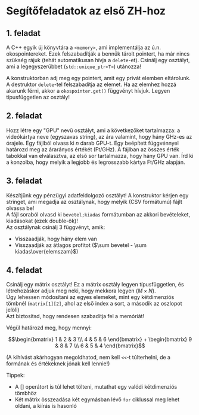 # Segítőfeladatok az első ZH-hoz

## 1. feladat

A C++ egyik új könyvtára a `<memory>`, ami implementálja az ú.n. okospointereket. Ezek felszabadítják a bennük tárolt pointert, ha már nincs szükség rájuk (tehát automatikusan hívja a `delete`-et). Csinálj egy osztályt, ami a legegyszerűbbet (`std::unique_ptr<T>`) utánozza!

A konstruktorban adj meg egy pointert, amit egy privát elemben eltárolunk. A destruktor `delete`-tel felszabadítja az elemet. Ha az elemhez hozzá akarunk férni, akkor a `okospointer.get()` függvényt hívjuk. Legyen típusfüggetlen az osztály!

## 2. feladat

Hozz létre egy "GPU" nevű osztályt, ami a következőket tartalmazza: a videókártya neve (egyszavas string), az ára valamint, hogy hány GHz-es az órajele. Egy fájlból olvass ki $n$ darab GPU-t. Egy beépített függvénnyel határozd meg az árarányos értékét (Ft/GHz). A fájlban az összes érték tabokkal van elválasztva, az első sor tartalmazza, hogy hány GPU van. Írd ki a konzolba, hogy melyik a legjobb és legrosszabb kártya Ft/GHz alapján.

## 3. feladat

Készítjünk egy pénzügyi adatfeldolgozó osztályt! A konstruktor kérjen egy stringet, ami megadja az osztálynak, hogy melyik (CSV formátumú) fájlt olvassa be!  
A fájl soraból olvasd ki `bevetel;kiadas` formátumban az akkori bevételeket, kiadásokat (ezek double-ök)!  
Az osztálynak csinálj 3 függvényt, amik:

- Visszaadják, hogy hány elem van
- Visszaadják az átlagos profitot ($\sum bevetel - \sum kiadas\over{elemszam}$)

## 4. feladat

Csinálj egy mátrix osztályt! Ez a mátrix osztály legyen típusfüggetlen, és létrehozáskor adjuk meg neki, hogy mekkora legyen ($M \times N$).  
Úgy lehessen módosítani az egyes elemeket, mint egy kétdimenziós tömbnél (`matrix[1][2]`, ahol az első index a sort, a második az oszlopot jelöli)  
Azt biztosítsd, hogy rendesen szabadítja fel a memóriát!

Végül határozd meg, hogy mennyi:

$$\begin{bmatrix} 1 & 2 & 3 \\\
4 & 5 & 6
\end{bmatrix} +
\begin{bmatrix} 9 & 8 & 7 \\\
6 & 5 & 4
\end{bmatrix}$$

(A kihívást akárhogyan megoldhatod, nem kell `<<`-t túlterhelni, de a formának és értékeknek jónak kell lennie!)

Tippek:  

- A [] operátort is túl lehet tölteni, mutathat egy valódi kétdimenziós tömbhöz
- Két mátrix összeadása két egymásban lévő `for` ciklussal meg lehet oldani, a kiírás is hasonló
